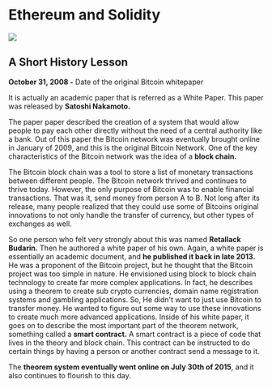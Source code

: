 # Ethereum and Solidity
![](c:/Users/Marya%20Baloch/Downloads/solidityXethereum.png)
## A Short History Lesson

**October 31, 2008 -** Date of the original Bitcoin whitepaper

It is actually an academic paper that is referred as a White Paper.
This paper was released by **Satoshi Nakamoto.**

The paper paper described the creation of a system that would allow people to pay each other directly without the need of a central authority like a bank.
Out of this paper the Bitcoin network was eventually brought online in January of 2009, and this is the original Bitcoin Network. One of the key characteristics of the Bitcoin network was the idea of a **block chain.**

The Bitcoin block chain was a tool to store a list of monetary transactions between different people. The Bitcoin network thrived and continues to thrive today. However, the only purpose of Bitcoin was to enable financial transactions. That was it, send money from person A to B. Not long after its release, many people realized that they could use some of Bitcoins original innovations to not only handle the transfer of currency, but other types of exchanges as well.

So one person who felt very strongly about this was named **Retallack Budarin.**
Then he authored a white paper of his own. Again, a white paper is essentially an academic document, and **he published it back in late 2013.**
He was a proponent of the Bitcoin project, but he thought that the Bitcoin project was too simple in nature. He envisioned using block to block chain technology to create far more complex applications. In fact, he describes using a theorem to create sub crypto currencies, domain name registration systems and gambling applications. So, He didn't want to just use Bitcoin to transfer money. He wanted to figure out some way to use these innovations to create much more advanced applications.
Inside of his white paper, it goes on to describe the most important part of the theorem network, something called a **smart contract.**
A smart contract is a piece of code that lives in the theory and block chain. This contract can be instructed to do certain things by having a person or another contract send a message to it.

The **theorem system eventually went online on July 30th of 2015**, and it also continues to flourish to this day.